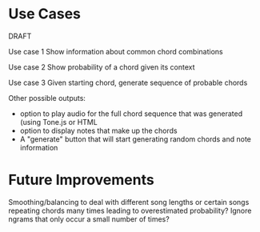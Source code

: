 # Use Cases

DRAFT

Use case 1
Show information about common chord combinations

Use case 2
Show probability of a chord given its context

Use case 3
Given starting chord, generate sequence of probable chords


Other possible outputs:
- option to play audio for the full chord sequence that was generated (using Tone.js or HTML <audio>?)
- option to display notes that make up the chords
- A "generate" button that will start generating random chords and note information


# Future Improvements
Smoothing/balancing to deal with different song lengths or certain songs repeating chords many times leading to overestimated probability?
Ignore ngrams that only occur a small number of times?